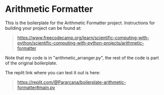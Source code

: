 # Arithmetic Formatter

This is the boilerplate for the Arithmetic Formatter project. Instructions for building your project can be found at:
> https://www.freecodecamp.org/learn/scientific-computing-with-python/scientific-computing-with-python-projects/arithmetic-formatter

Note that my code is in "arithmetic_arranger.py", the rest of the code is part of the original boilerplate.

The replit link where you can test it out is here:
> https://replit.com/@Pararcana/boilerplate-arithmetic-formatter#main.py
